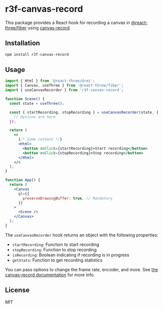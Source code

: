 # r3f-canvas-record

This package provides a React hook for recording a canvas in [@react-three/fiber](https://github.com/pmndrs/react-three-fiber) using [canvas-record](https://github.com/dmnsgn/canvas-record).

## Installation

```bash
npm install r3f-canvas-record
```

## Usage

```jsx
import { Html } from '@react-three/drei';
import { Canvas, useThree } from '@react-three/fiber';
import { useCanvasRecorder } from 'r3f-canvas-record';

function Scene() {
  const state = useThree();

  const { startRecording, stopRecording } = useCanvasRecorder(state, {
    // Options are here
  });

  return (
    <>
      {/* Some content */}
      <Html>
        <button onClick={startRecording}>Start recording</button>
        <button onClick={stopRecording}>Stop recording</button>
      </Html>
    </>
  );
}

function App() {
  return (
    <Canvas
      gl={{
        preserveDrawingBuffer: true, // Mandatory
      }}
    >
      <Scene />
    </Canvas>
  );
}
```

The `useCanvasRecorder` hook returns an object with the following properties:

- `startRecording`: Function to start recording
- `stopRecording`: Function to stop recording
- `isRecording`: Boolean indicating if recording is in progress
- `getStats`: Function to get recording statistics

You can pass options to change the frame rate, encoder, and more. See [the canvas-record documentation](https://github.com/dmnsgn/canvas-record?tab=readme-ov-file#RecorderOptions) for more info.

## License

MIT
